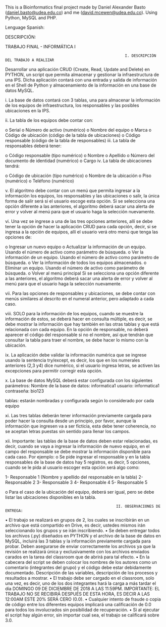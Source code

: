 This is a Bioinformatics final project made by Daniel Alexander Basto (daniel.basto@udea.edu.co) and me (david.mcewen@udea.edu.co). Using Python, MySQL and PHP. 



Lenguage Spanish: 

DESCRIPCIÓN:

TRABAJO FINAL - INFORMÁTICA I
                                                          
                                                          
                                                          I. DESCRIPCIÓN DEL TRABAJO A REALIZAR

Desarrollar una aplicación CRUD (Create, Read, Update and Delete) en PYTHON, un script que permita almacenar y gestionar la infraestructura de una IPS. Dicha aplicación contará con una entrada y salida de información en el Shell de Python y almacenamiento de la información en una base de datos MySQL.

i. La base de datos contará con 3 tablas, una para almacenar la información de los equipos de infraestructura, los responsables y las posibles ubicaciones en la IPS.

ii. La tabla de los equipos debe contar con:

o Serial
o Número de activo (numérico)
o Nombre del equipo
o Marca
o Código de ubicación (código de la tabla de ubicaciones)
o Código responsable (código de la tabla de responsables)
iii. La tabla de responsables deberá tener:

o Código responsable (tipo numérico)
o Nombre
o Apellido
o Número del documento de identidad (numérico)
o Cargo
iv. La tabla de ubicaciones tendrá:

o Código de ubicación (tipo numérico)
o Nombre de la ubicación
o Piso (numérico)
o Teléfono (numérico)

v. El algoritmo debe contar con un menú que permita ingresar a la información los equipos, los responsables y las ubicaciones o salir, la única forma de salir será si el usuario escoge esta opción. Si se selecciona una opción diferente a las anteriores, el algoritmo deberá sacar una alerta de error y volver al menú para que el usuario haga la selección nuevamente.

vi. Una vez se ingrese a una de las tres opciones anteriores, allí se debe tener la opción de hacer la aplicación CRUD para cada opción, decir, si se ingresa a la opción de equipos, allí el usuario verá otro menú que tenga las opciones de:

o Ingresar un nuevo equipo
o Actualizar la información de un equipo. Usando el número de activo como parámetro de búsqueda.
o Ver la información de un equipo. Usando el número de activo como parámetro de búsqueda.
o Ver la información de todos los equipos almacenados.
o Eliminar un equipo. Usando el número de activo como parámetro de búsqueda.
o Volver al menú principal
Si se selecciona una opción diferente a las anteriores, el algoritmo deberá sacar una alerta de error y volver al menú para que el usuario haga la selección nuevamente.

vii. Para las opciones de responsables y ubicaciones, se debe contar con menús similares al descrito en el numeral anterior, pero adaptado a cada caso.

viii. SOLO para la información de los equipos, cuando se muestre la información de estos, se deberá hacer en consulta múltiple, es decir, se debe mostrar la información que hay también en las otras tablas y que está relacionada con cada equipo. En la opción de responsable, no deberá aparecer el código del responsable si no el nombre, así que tendrán que consultar la tabla para traer el nombre, se debe hacer lo mismo con la ubicación.

ix. La aplicación debe validar la información numérica que se ingrese usando la sentencia try/except, es decir, los que en los numerales anteriores (2,3 y4) dice numérico, si el usuario ingresa letras, se activen las excepciones para permitir corregir esta opción.

x. La base de datos MySQL deberá estar configurada con los siguientes parámetros:
Nombre de la base de datos: informatica1
usuario: informatica1
contraseña: bio123

tablas: estarán nombradas y configurada según lo considerado por cada equipo

xi. Las tres tablas deberán tener información previamente cargada para poder hacer la consulta desde un principio, por favor, aunque la información que ingresen va a ser ficticia, esta debe tener coherencia, no se aceptan letras puestas sin sentido para llenar los campos.

xii. Importante: las tablas de la base de datos deben estar relacionadas, es decir, cuando se vaya a ingresar la información de nuevo equipo, en el campo del responsable se debe mostrar la información disponible para cada caso. Por ejemplo:
o Se pide ingresar el responsable y en la tabla responsables de la base de datos hay 5 registros, es decir, 5 opciones, cuando se le pida al usuario escoger esta opción será algo como:

1- Responsable 1 (Nombre y apellido del responsable en la tabla)
2- Responsable 2
3- Responsable 3
4- Responsable 4
5- Responsable 5

o Para el caso de la ubicación del equipo, deberá ser igual, pero se debe listar las ubicaciones disponibles en la tabla.








                                                      II. OBSERVACIONES DE ENTREGA:
                                                      
                                                      
• El trabajo se realizará en grupos de 2, los cuales se inscribirán en un archivo que está compartido en Drive, es decir, ustedes mismos irán seleccionando los grupos y se irán inscribiendo.
• Se deben entregar todos los archivos (.py) diseñados en PYTHON y el archivo de la base de datos en MySQL, incluirá las 3 tablas y la información previamente cargada para probar. Deben asegurarse de enviar correctamente los archivos ya que la revisión se realizará única y exclusivamente con los archivos enviados carados en la tarea del classroom que de abrirá para tal efecto.
• En la cabecera del script se deben colocar los nombres de los autores como un comentario (integrantes del grupo) y el código debe estar debidamente documentado. Descripción de las variables, descripción de los procesos y resultados a mostrar.
• El trabajo debe ser cargado en el classroom, solo una vez, es decir, uno de los dos integrantes hará la carga a más tardar el día DOMINGO 09 DE DICIEMBRE DE 2018 A LAS 11:59PM. IMPORTANTE: EL TRABAJO NO SE RECIBIRÁ DESPUÉS DE ESTA HORA, ES DECIR A LAS 12:00AM ESTE 20% SERÁ CERO (0.0).
• Cualquier intento de fraude o copia de código entre los diferentes equipos implicará una calificación de 0.0 para todos los involucrados sin posibilidad de recuperación.
• Si al ejecutar el script hay algún error, sin importar cual sea, el trabajo se calificará sobre 3.0.
